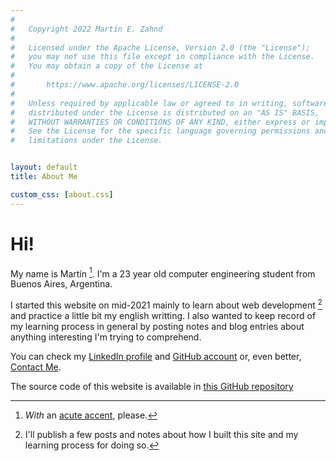 ```yaml
---
#
#   Copyright 2022 Martín E. Zahnd
#
#   Licensed under the Apache License, Version 2.0 (the "License");
#   you may not use this file except in compliance with the License.
#   You may obtain a copy of the License at
#
#       https://www.apache.org/licenses/LICENSE-2.0
#
#   Unless required by applicable law or agreed to in writing, software
#   distributed under the License is distributed on an "AS IS" BASIS,
#   WITHOUT WARRANTIES OR CONDITIONS OF ANY KIND, either express or implied.
#   See the License for the specific language governing permissions and
#   limitations under the License.


layout: default
title: About Me

custom_css: [about.css]
---
```



# Hi!

My name is Martín [^acute-accent]. I'm a 23 year old computer engineering 
student from Buenos Aires, Argentina.

I started this website on mid-2021 mainly to learn about web development 
[^web-development] and practice a little bit my english writting. I also wanted
to keep record of my learning process in general by posting notes and blog
entries about anything interesting I'm trying to comprehend.

You can check my [LinkedIn profile][lk-profile] and 
[GitHub account][gh-account] or, even better, [Contact Me][contact-link].

The source code of this website is available in 
[this GitHub repository][gh-fugazzeta-repo]

[^acute-accent]:
    *With* an [acute accent](https://en.wikipedia.org/wiki/Acute_accent),
    please.

[^web-development]:
    I'll publish a few posts and notes about how I built this site and my
    learning process for doing so.

[lk-profile]: https://www.linkedin.com/in/martin-e-zahnd/ "LinkedIn profile"
[gh-account]: https://github.com/mzahnd/ "GitHub account"
[contact-link]: /contact.html "Contact"
[gh-fugazzeta-repo]: https://github.com/mzahnd/mzahnd.github.io "Martín's blog Repository"
